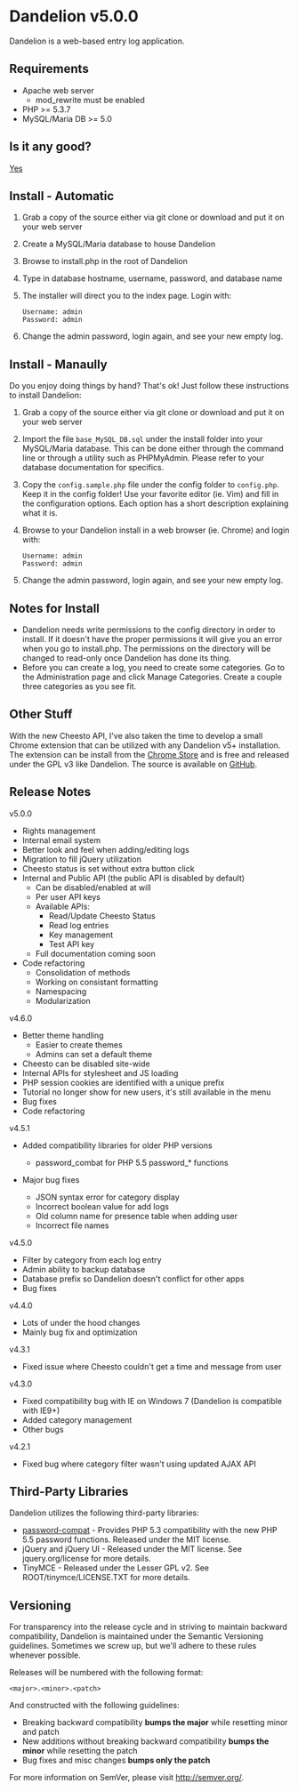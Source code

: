Dandelion v5.0.0
================

Dandelion is a web-based entry log application.

Requirements
------------

* Apache web server
    - mod_rewrite must be enabled
* PHP >= 5.3.7
* MySQL/Maria DB >= 5.0

Is it any good?
---------------

[Yes](https://news.ycombinator.com/item?id=3067434)

Install - Automatic
-------------------

1. Grab a copy of the source either via git clone or download and put it on your web server
2. Create a MySQL/Maria database to house Dandelion
3. Browse to install.php in the root of Dandelion
4. Type in database hostname, username, password, and database name
5. The installer will direct you to the index page. Login with:

   ```
   Username: admin
   Password: admin
   ```

6. Change the admin password, login again, and see your new empty log.

Install - Manaully
------------------

Do you enjoy doing things by hand? That's ok! Just follow these instructions to install Dandelion:

1. Grab a copy of the source either via git clone or download and put it on your web server
2. Import the file ```base_MySQL_DB.sql``` under the install folder into your MySQL/Maria database. This can
be done either through the command line or through a utility such as PHPMyAdmin. Please refer to your
database documentation for specifics.
3. Copy the ```config.sample.php``` file under the config folder to ```config.php```. Keep it in the config folder!
Use your favorite editor (ie. Vim) and fill in the configuration options. Each option has a short description
explaining what it is.
4. Browse to your Dandelion install in a web browser (ie. Chrome) and login with:

   ```
   Username: admin
   Password: admin
   ```

5. Change the admin password, login again, and see your new empty log.

Notes for Install
-----------------

* Dandelion needs write permissions to the config directory in order to install.
If it doesn't have the proper permissions it will give you an error when you go to install.php.
The permissions on the directory will be changed to read-only once Dandelion has done its thing.
* Before you can create a log, you need to create some categories. Go to the Administration page
and click Manage Categories. Create a couple three categories as you see fit.

Other Stuff
-----------

With the new Cheesto API, I've also taken the time to develop a small Chrome extension that can be utilized
with any Dandelion v5+ installation. The extension can be install from the [Chrome Store](https://chrome.google.com/webstore/detail/cheesto-user-status/npggfenlbmepblpeenickeifmiionmli) and is free and released under the GPL v3 like Dandelion. The source is available on [GitHub](https://github.com/dragonrider23/Cheesto-Chrome).

Release Notes
-------------

v5.0.0

- Rights management
- Internal email system
- Better look and feel when adding/editing logs
- Migration to fill jQuery utilization
- Cheesto status is set without extra button click
- Internal and Public API (the public API is disabled by default)
    * Can be disabled/enabled at will
    * Per user API keys
    * Available APIs:
        - Read/Update Cheesto Status
        - Read log entries
        - Key management
        - Test API key
    * Full documentation coming soon
- Code refactoring
    * Consolidation of methods
    * Working on consistant formatting
    * Namespacing
    * Modularization

v4.6.0

- Better theme handling
	- Easier to create themes
	- Admins can set a default theme
- Cheesto can be disabled site-wide
- Internal APIs for stylesheet and JS loading
- PHP session cookies are identified with a unique prefix
- Tutorial no longer show for new users, it's still available in the menu
- Bug fixes
- Code refactoring

v4.5.1

- Added compatibility libraries for older PHP versions
    * password_combat for PHP 5.5 password_* functions
	
- Major bug fixes
    * JSON syntax error for category display
    * Incorrect boolean value for add logs
    * Old column name for presence table when adding user
    * Incorrect file names

v4.5.0

- Filter by category from each log entry
- Admin ability to backup database
- Database prefix so Dandelion doesn't conflict for other apps
- Bug fixes

v4.4.0

- Lots of under the hood changes
- Mainly bug fix and optimization

v4.3.1

- Fixed issue where Cheesto couldn't get a time and message from user

v4.3.0

- Fixed compatibility bug with IE on Windows 7 (Dandelion is compatible with IE9+)
- Added category management
- Other bugs

v4.2.1

- Fixed bug where category filter wasn't using updated AJAX API

Third-Party Libraries
---------------------

Dandelion utilizes the following third-party libraries:

* [password-compat](https://github.com/ircmaxell/password_compat) - Provides PHP 5.3 compatibility with the new PHP 5.5 password functions. Released under the MIT license.
* jQuery and jQuery UI - Released under the MIT license. See jquery.org/license for more details.
* TinyMCE - Released under the Lesser GPL v2. See ROOT/tinymce/LICENSE.TXT for more details.

Versioning
----------

For transparency into the release cycle and in striving to maintain backward compatibility, Dandelion is maintained under the Semantic Versioning guidelines. Sometimes we screw up, but we'll adhere to these rules whenever possible.

Releases will be numbered with the following format:

`<major>.<minor>.<patch>`

And constructed with the following guidelines:

- Breaking backward compatibility **bumps the major** while resetting minor and patch
- New additions without breaking backward compatibility **bumps the minor** while resetting the patch
- Bug fixes and misc changes **bumps only the patch**

For more information on SemVer, please visit <http://semver.org/>.
